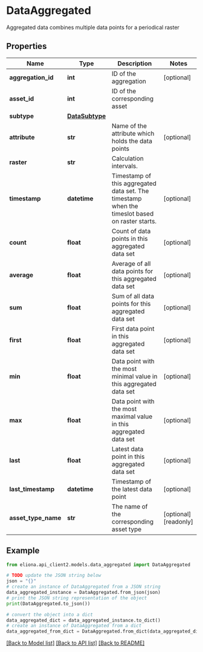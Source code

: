 # DataAggregated

Aggregated data combines multiple data points for a periodical raster

## Properties

Name | Type | Description | Notes
------------ | ------------- | ------------- | -------------
**aggregation_id** | **int** | ID of the aggregation | [optional] 
**asset_id** | **int** | ID of the corresponding asset | 
**subtype** | [**DataSubtype**](DataSubtype.md) |  | 
**attribute** | **str** | Name of the attribute which holds the data points | [optional] 
**raster** | **str** | Calculation intervals. | 
**timestamp** | **datetime** | Timestamp of this aggregated data set. The timestamp when the timeslot based on raster starts. | [optional] 
**count** | **float** | Count of data points in this aggregated data set | [optional] 
**average** | **float** | Average of all data points for this aggregated data set | [optional] 
**sum** | **float** | Sum of all data points for this aggregated data set | [optional] 
**first** | **float** | First data point in this aggregated data set | [optional] 
**min** | **float** | Data point with the most minimal value in this aggregated data set | [optional] 
**max** | **float** | Data point with the most maximal value in this aggregated data set | [optional] 
**last** | **float** | Latest data point in this aggregated data set | [optional] 
**last_timestamp** | **datetime** | Timestamp of the latest data point | [optional] 
**asset_type_name** | **str** | The name of the corresponding asset type | [optional] [readonly] 

## Example

```python
from eliona.api_client2.models.data_aggregated import DataAggregated

# TODO update the JSON string below
json = "{}"
# create an instance of DataAggregated from a JSON string
data_aggregated_instance = DataAggregated.from_json(json)
# print the JSON string representation of the object
print(DataAggregated.to_json())

# convert the object into a dict
data_aggregated_dict = data_aggregated_instance.to_dict()
# create an instance of DataAggregated from a dict
data_aggregated_from_dict = DataAggregated.from_dict(data_aggregated_dict)
```
[[Back to Model list]](../README.md#documentation-for-models) [[Back to API list]](../README.md#documentation-for-api-endpoints) [[Back to README]](../README.md)


